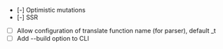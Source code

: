 - [-] Optimistic mutations
- [-] SSR
- [ ] Allow configuration of translate function name (for parser), default _t
- [ ] Add --build option to CLI
